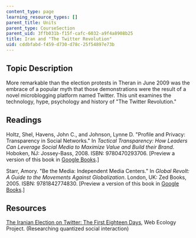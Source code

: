 ```yaml
---
content_type: page
learning_resource_types: []
parent_title: Units
parent_type: CourseSection
parent_uid: 3ffb031b-f15f-cafc-6032-a9f4a8908b25
title: Iran and "The Twitter Revolution"
uid: cddbfabd-f459-d730-d78c-25f54897e73b
---
```


Topic Description
-----------------

More remarkable than the election protests in Theran in June 2009 was the embrace of a popular myth that those demonstrations were the result of a novel microblogging platform named Twitter. This unit examines the technology, hype, psychology and history of "The Twitter Revolution."

Readings
--------

Holtz, Shel, Havens, John C., and Johnson, Lynne D. "Profile and Privacy: Transparency in Social Networks." In _Tactical Transparency: How Leaders Can Leverage Social Media to Maximize Value and Build their Brand_. Hoboken, NJ: Jossey-Bass, 2008. ISBN: 9780470293706. \[Preview a version of this book in [Google Books](http://books.google.com/books?id=K0iRv1CeNF8C&dq=Tactical+transparency+:+how+leaders+can+leverage+social+media+to+maximize+value+and+build+their+brand&printsec=frontcover&source=bl&ots=uMTK_6x1F0&sig=POJcQDgIS08Msm_4r6ne-dVBMS0&hl=en&ei=fo79SoSoM8LJlAfTl-i).\]

Starr, Amory. "Be the Media: Independent Media Centers." In _Global Revolt: A Guide to the Movements Against Globalization_. London, UK: Zed Books, 2005. ISBN: 9781842774830. \[Preview a version of this book in [Google Books](http://books.google.com/books?id=gU55Y5D83wcC&printsec=frontcover&dq=Global+revolt+:+a+guide+to+the+movements+against+globalization#v=onepage&q=&f=false).\]

Resources
---------

[The Iranian Election on Twitter: The First Eighteen Days](http://www.webecologyproject.org/2009/06/iran-election-on-twitter/), Web Ecology Project. (Researching quantized social interaction)